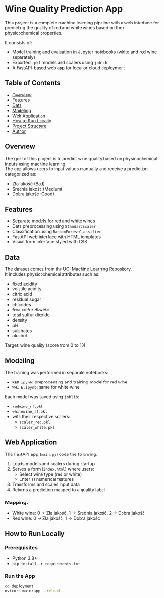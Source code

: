 # Wine Quality Prediction App

This project is a complete machine learning pipeline with a web interface for predicting the quality of red and white wines based on their physicochemical properties.

It consists of:
- Model training and evaluation in Jupyter notebooks (white and red wine separately)
- Exported `.pkl` models and scalers using `joblib`
- A FastAPI-based web app for local or cloud deployment

## Table of Contents

- [Overview](#overview)
- [Features](#features)
- [Data](#data)
- [Modeling](#modeling)
- [Web Application](#web-application)
- [How to Run Locally](#how-to-run-locally)
- [Project Structure](#project-structure)
- [Author](#author)

## Overview

The goal of this project is to predict wine quality based on physicochemical inputs using machine learning.  
The app allows users to input values manually and receive a prediction categorized as:
- Zła jakość (Bad)
- Średnia jakość (Medium)
- Dobra jakość (Good)

## Features

- Separate models for red and white wines
- Data preprocessing using `StandardScaler`
- Classification using `RandomForestClassifier`
- FastAPI web interface with HTML templates
- Visual form interface styled with CSS

## Data

The dataset comes from the [UCI Machine Learning Repository](https://archive.ics.uci.edu/ml/datasets/wine+quality).  
It includes physicochemical attributes such as:
- fixed acidity
- volatile acidity
- citric acid
- residual sugar
- chlorides
- free sulfur dioxide
- total sulfur dioxide
- density
- pH
- sulphates
- alcohol

Target: wine quality (score from 0 to 10)

## Modeling

The training was performed in separate notebooks:
- `RED.ipynb`: preprocessing and training model for red wine
- `WHITE.ipynb`: same for white wine

Each model was saved using `joblib`:
- `redwine_rf.pkl`
- `whitewine_rf.pkl`
- with their respective scalers:
  - `scaler_red.pkl`
  - `scaler_white.pkl`

## Web Application

The FastAPI app (`main.py`) does the following:
1. Loads models and scalers during startup
2. Serves a form (`index.html`) where users:
   - Select wine type (red or white)
   - Enter 11 numerical features
3. Transforms and scales input data
4. Returns a prediction mapped to a quality label

### Mapping:
- White wine: 0 → Zła jakość, 1 → Średnia jakość, 2 → Dobra jakość
- Red wine: 0 → Zła jakość, 1 → Dobra jakość

## How to Run Locally

### Prerequisites
- Python 3.8+
- `pip install -r requirements.txt`

### Run the App

```bash
cd deployment
uvicorn main:app --reload
